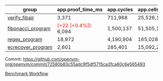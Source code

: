 | group | app.proof_time_ms | app.cycles | app.cells_used | leaf.proof_time_ms | leaf.cycles | leaf.cells_used |
| -- | -- | -- | -- | -- | -- | -- |
| [verify_fibair](https://github.com/openvm-org/openvm/blob/benchmark-results/benchmarks-pr/1235/verify_fibair-72580b83c55adc9f5df5715ca2fca60c6e565493.md) | 3,371 |  711,968 |  25,526,194 |- | - | - |
| [fibonacci_program](https://github.com/openvm-org/openvm/blob/benchmark-results/benchmarks-pr/1235/fibonacci-72580b83c55adc9f5df5715ca2fca60c6e565493.md) |<span style='color: red'>(+22 [+0.4%])</span> 6,094 |  1,500,137 |  51,505,102 |- | - | - |
| [regex_program](https://github.com/openvm-org/openvm/blob/benchmark-results/benchmarks-pr/1235/regex-72580b83c55adc9f5df5715ca2fca60c6e565493.md) | 18,972 |  4,190,904 |  165,028,173 |- | - | - |
| [ecrecover_program](https://github.com/openvm-org/openvm/blob/benchmark-results/benchmarks-pr/1235/ecrecover-72580b83c55adc9f5df5715ca2fca60c6e565493.md) | 2,601 |  285,401 |  15,092,297 |- | - | - |


Commit: https://github.com/openvm-org/openvm/commit/72580b83c55adc9f5df5715ca2fca60c6e565493

[Benchmark Workflow](https://github.com/openvm-org/openvm/actions/runs/12847456334)
